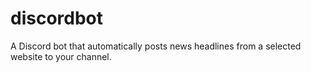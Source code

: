 # discordbot
A Discord bot that automatically posts news headlines from a selected website to your channel.
